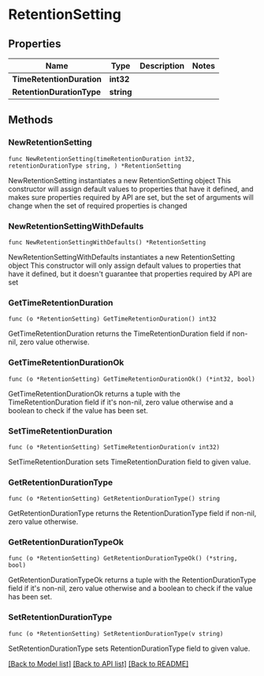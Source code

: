 # RetentionSetting

## Properties

Name | Type | Description | Notes
------------ | ------------- | ------------- | -------------
**TimeRetentionDuration** | **int32** |  | 
**RetentionDurationType** | **string** |  | 

## Methods

### NewRetentionSetting

`func NewRetentionSetting(timeRetentionDuration int32, retentionDurationType string, ) *RetentionSetting`

NewRetentionSetting instantiates a new RetentionSetting object
This constructor will assign default values to properties that have it defined,
and makes sure properties required by API are set, but the set of arguments
will change when the set of required properties is changed

### NewRetentionSettingWithDefaults

`func NewRetentionSettingWithDefaults() *RetentionSetting`

NewRetentionSettingWithDefaults instantiates a new RetentionSetting object
This constructor will only assign default values to properties that have it defined,
but it doesn't guarantee that properties required by API are set

### GetTimeRetentionDuration

`func (o *RetentionSetting) GetTimeRetentionDuration() int32`

GetTimeRetentionDuration returns the TimeRetentionDuration field if non-nil, zero value otherwise.

### GetTimeRetentionDurationOk

`func (o *RetentionSetting) GetTimeRetentionDurationOk() (*int32, bool)`

GetTimeRetentionDurationOk returns a tuple with the TimeRetentionDuration field if it's non-nil, zero value otherwise
and a boolean to check if the value has been set.

### SetTimeRetentionDuration

`func (o *RetentionSetting) SetTimeRetentionDuration(v int32)`

SetTimeRetentionDuration sets TimeRetentionDuration field to given value.


### GetRetentionDurationType

`func (o *RetentionSetting) GetRetentionDurationType() string`

GetRetentionDurationType returns the RetentionDurationType field if non-nil, zero value otherwise.

### GetRetentionDurationTypeOk

`func (o *RetentionSetting) GetRetentionDurationTypeOk() (*string, bool)`

GetRetentionDurationTypeOk returns a tuple with the RetentionDurationType field if it's non-nil, zero value otherwise
and a boolean to check if the value has been set.

### SetRetentionDurationType

`func (o *RetentionSetting) SetRetentionDurationType(v string)`

SetRetentionDurationType sets RetentionDurationType field to given value.



[[Back to Model list]](../README.md#documentation-for-models) [[Back to API list]](../README.md#documentation-for-api-endpoints) [[Back to README]](../README.md)


